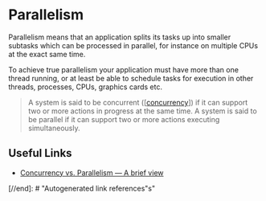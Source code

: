 # Parallelism

Parallelism means that an application splits its tasks up into smaller subtasks which can be processed in parallel, for instance on multiple CPUs at the exact same time.

To achieve true parallelism your application must have more than one thread running, or at least be able to schedule tasks for execution in other threads, processes, CPUs, graphics cards etc.

> A system is said to be concurrent ([[concurrency]]) if it can support two or more actions in progress at the same time. A system is said to be parallel if it can support two or more actions executing simultaneously.

## Useful Links

- [Concurrency vs. Parallelism — A brief view](https://medium.com/@itIsMadhavan/concurrency-vs-parallelism-a-brief-review-b337c8dac350)

[//begin]: # "Autogenerated link references for markdown compatibility"
[concurrency]: concurrency "Concurrency (Computer Science)"

[//end]: # "Autogenerated link references"s"
